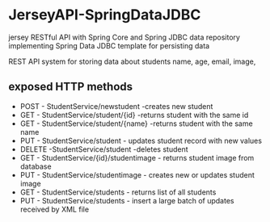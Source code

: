 # JerseyAPI-SpringDataJDBC
jersey RESTful API with Spring Core and Spring JDBC data repository
implementing Spring Data JDBC template for persisting data

REST API system for storing data about students
name,
age,
email,
image,

## exposed HTTP methods
* POST - StudentService/newstudent -creates new student
* GET - StudentService/student/{id} -returns student with the same id
* GET - StudentService/student/{name} -returns student with the same name
* PUT - StudentService/student - updates student record with new values
* DELETE -StudentService/student -deletes student
* GET - StudentService/{id}/studentimage - returns student image from database
* PUT - StudentService/studentimage - creates new or updates student image
* GET - StudentService/students - returns list of all students
* PUT - StudentService/students - insert a large batch of updates received by XML file




